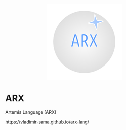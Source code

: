 <p align="center">
  <img width="240pt" src="./arx-path.svg">
</p>

# ARX
Artemis Language (ARX)

https://vladimir-sama.github.io/arx-lang/
